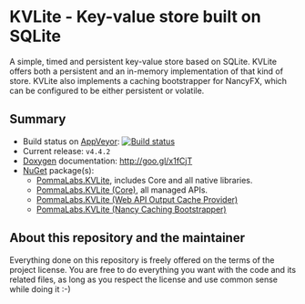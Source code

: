 KVLite - Key-value store built on SQLite
========================================

A simple, timed and persistent key-value store based on SQLite. KVLite offers both a persistent and an in-memory implementation of that kind of store. KVLite also implements a caching bootstrapper for NancyFX, which can be configured to be either persistent or volatile.

## Summary ##

* Build status on [AppVeyor](https://ci.appveyor.com): [![Build status](https://ci.appveyor.com/api/projects/status/362eo5bmrbtjp203)](https://ci.appveyor.com/project/pomma89/kvlite)
* Current release: `v4.4.2`
* [Doxygen](http://www.stack.nl/~dimitri/doxygen/index.html) documentation: http://goo.gl/x1fCjT
* [NuGet](https://www.nuget.org) package(s):
    + [PommaLabs.KVLite](https://www.nuget.org/packages/PommaLabs.KVLite/), includes Core and all native libraries.
    + [PommaLabs.KVLite (Core)](https://www.nuget.org/packages/PommaLabs.KVLite.Core/), all managed APIs.
    + [PommaLabs.KVLite (Web API Output Cache Provider)](https://www.nuget.org/packages/PommaLabs.KVLite.WebApi/)
    + [PommaLabs.KVLite (Nancy Caching Bootstrapper)](https://www.nuget.org/packages/PommaLabs.KVLite.Nancy/)

## About this repository and the maintainer ##

Everything done on this repository is freely offered on the terms of the project license. You are free to do everything you want with the code and its related files, as long as you respect the license and use common sense while doing it :-)